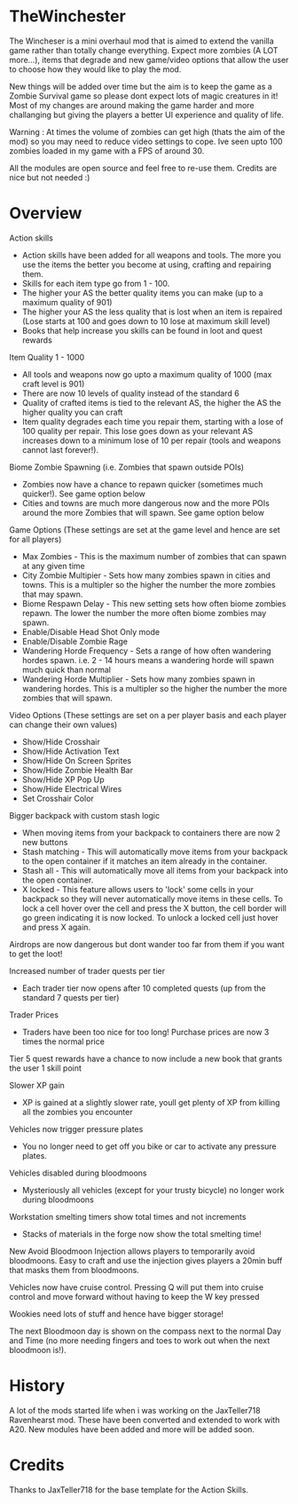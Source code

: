 # TheWinchester

The Wincheser is a mini overhaul mod that is aimed to extend the vanilla game rather than totally change everything. Expect more zombies (A LOT more...), items that degrade and new game/video options that allow the user to choose how they would like to play the mod.

New things will be added over time but the aim is to keep the game as a Zombie Survival game so please dont expect lots of magic creatures in it! Most of my changes are around making the game harder and more challanging but giving the players a better UI experience and quality of life.

Warning : At times the volume of zombies can get high (thats the aim of the mod) so you may need to reduce video settings to cope. Ive seen upto 100 zombies loaded in my game with a FPS of around 30.

All the modules are open source and feel free to re-use them. Credits are nice but not needed :)

# Overview

Action skills
 - Action skills have been added for all weapons and tools. The more you use the items the better you become at using, crafting and repairing them. 
 - Skills for each item type go from 1 - 100. 
 - The higher your AS the better quality items you can make (up to a maximum quality of 901)
 - The higher your AS the less quality that is lost when an item is repaired (Lose starts at 100 and goes down to 10 lose at maximum skill level)
 - Books that help increase you skills can be found in loot and quest rewards

Item Quality 1 - 1000
 - All tools and weapons now go upto a maximum quality of 1000 (max craft level is 901)
 - There are now 10 levels of quality instead of the standard 6
 - Quality of crafted items is tied to the relevant AS, the higher the AS the higher quality you can craft
 - Item quality degrades each time you repair them, starting with a lose of 100 quality per repair. This lose goes down as your relevant AS increases down to a minimum lose of 10 per repair (tools and weapons cannot last forever!).

Biome Zombie Spawning (i.e. Zombies that spawn outside POIs)
 - Zombies now have a chance to repawn quicker (sometimes much quicker!). See game option below
 - Cities and towns are much more dangerous now and the more POIs around the more Zombies that will spawn. See game option below

Game Options (These settings are set at the game level and hence are set for all players)
 - Max Zombies - This is the maximum number of zombies that can spawn at any given time
 - City Zombie Multipier - Sets how many zombies spawn in cities and towns. This is a multipler so the higher the number the more zombies that may spawn.
 - Biome Respawn Delay - This new setting sets how often biome zombies repawn. The lower the number the more often biome zombies may spawn.
 - Enable/Disable Head Shot Only mode
 - Enable/Disable Zombie Rage
 - Wandering Horde Frequency - Sets a range of how often wandering hordes spawn. i.e. 2 - 14 hours means a wandering horde will spawn much quick than normal
 - Wandering Horde Multiplier - Sets how many zombies spawn in wandering hordes. This is a multipler so the higher the number the more zombies that will spawn.

Video Options (These settings are set on a per player basis and each player can change their own values)
 - Show/Hide Crosshair
 - Show/Hide Activation Text
 - Show/Hide On Screen Sprites
 - Show/Hide Zombie Health Bar
 - Show/Hide XP Pop Up
 - Show/Hide Electrical Wires
 - Set Crosshair Color

Bigger backpack with custom stash logic
 - When moving items from your backpack to containers there are now 2 new buttons
 - Stash matching - This will automatically move items from your backpack to the open container if it matches an item already in the container.
 - Stash all - This will automatically move all items from your backpack into the open container.
 - X locked - This feature allows users to 'lock' some cells in your backpack so they will never automatically move items in these cells. To lock a cell hover over the cell and press the X button, the cell border will go green indicating it is now locked. To unlock a locked cell just hover and press X again.

Airdrops are now dangerous but dont wander too far from them if you want to get the loot!

Increased number of trader quests per tier
 - Each trader tier now opens after 10 completed quests (up from the standard 7 quests per tier)

Trader Prices
 - Traders have been too nice for too long! Purchase prices are now 3 times the normal price

Tier 5 quest rewards have a chance to now include a new book that grants the user 1 skill point

Slower XP gain
 - XP is gained at a slightly slower rate, youll get plenty of XP from killing all the zombies you encounter

Vehicles now trigger pressure plates
 - You no longer need to get off you bike or car to activate any pressure plates.

Vehicles disabled during bloodmoons
 - Mysteriously all vehicles (except for your trusty bicycle) no longer work during bloodmoons

Workstation smelting timers show total times and not increments
 - Stacks of materials in the forge now show the total smelting time! 

New Avoid Bloodmoon Injection allows players to temporarily avoid bloodmoons. Easy to craft and use the injection gives players a 20min buff that masks them from bloodmoons.

Vehicles now have cruise control. Pressing Q will put them into cruise control and move forward without having to keep the W key pressed

Wookies need lots of stuff and hence have bigger storage!

The next Bloodmoon day is shown on the compass next to the normal Day and Time (no more needing fingers and toes to work out when the next bloodmoon is!).

# History 
A lot of the mods started life when i was working on the JaxTeller718 Ravenhearst mod. These have been converted and extended to work with A20. New modules have been added and more will be added soon. 

# Credits 
Thanks to JaxTeller718 for the base template for the Action Skills.
